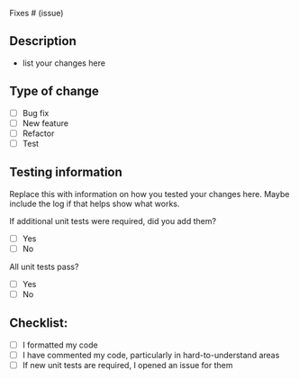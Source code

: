 Fixes # (issue)

## Description

* list your changes here

## Type of change

- [ ] Bug fix
- [ ] New feature
- [ ] Refactor
- [ ] Test

## Testing information

Replace this with information on how you tested your changes here. Maybe include the log if that helps show what works.

If additional unit tests were required, did you add them?
- [ ] Yes
- [ ] No

All unit tests pass?
- [ ] Yes
- [ ] No

## Checklist:

- [ ] I formatted my code
- [ ] I have commented my code, particularly in hard-to-understand areas
- [ ] If new unit tests are required, I opened an issue for them
